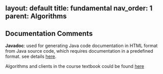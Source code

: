 layout: default
title: fundamental
nav_order: 1
parent: Algorithms
---

## Documentation Comments
**Javadoc**: used for generating Java code documentation in HTML format from Java source code, which requires documentation in a predefined format. see details [here](https://www.tutorialspoint.com/java/java_documentation.htm).

Algorithms and clients in the course textbook could be found [here](https://algs4.cs.princeton.edu/code/)

